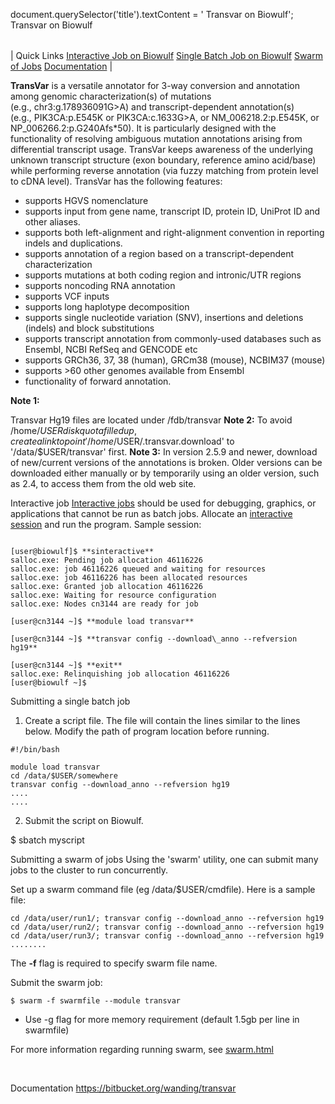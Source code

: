 

document.querySelector('title').textContent = ' Transvar on Biowulf';
 Transvar on Biowulf


|  |
| --- |
| 
Quick Links
[Interactive Job on Biowulf](#int)
[Single Batch Job on Biowulf](#serial)
[Swarm of Jobs](#swarm)
[Documentation](#doc)
 |


**TransVar** is a versatile annotator for 3-way conversion and annotation among genomic characterization(s) of mutations (e.g., chr3:g.178936091G>A) and transcript-dependent annotation(s) (e.g., PIK3CA:p.E545K or PIK3CA:c.1633G>A, or NM\_006218.2:p.E545K, or NP\_006266.2:p.G240Afs\*50). It is particularly designed with the functionality of resolving ambiguous mutation annotations arising from differential transcript usage. TransVar keeps awareness of the underlying unknown transcript structure (exon boundary, reference amino acid/base) while performing reverse annotation (via fuzzy matching from protein level to cDNA level). TransVar has the following features:


* supports HGVS nomenclature
* supports input from gene name, transcript ID, protein ID, UniProt ID and other aliases.
* supports both left-alignment and right-alignment convention in reporting indels and duplications.
* supports annotation of a region based on a transcript-dependent characterization
* supports mutations at both coding region and intronic/UTR regions
* supports noncoding RNA annotation
* supports VCF inputs
* supports long haplotype decomposition
* supports single nucleotide variation (SNV), insertions and deletions (indels) and block substitutions
* supports transcript annotation from commonly-used databases such as Ensembl, NCBI RefSeq and GENCODE etc
* supports GRCh36, 37, 38 (human), GRCm38 (mouse), NCBIM37 (mouse)
* supports >60 other genomes available from Ensembl
* functionality of forward annotation.


**Note 1:**


Transvar Hg19 files are located under /fdb/transvar
**Note 2:** 
To avoid /home/$USER disk quota filled up, create a link to point '/home/$USER/.transvar.download' to '/data/$USER/transvar' first.
**Note 3:** 
In version 2.5.9 and newer, download of new/current versions of the annotations is broken. Older versions can be downloaded either manually or by temporarily using an older version, such as 2.4, to access them from the old web site.


 Interactive job
[Interactive jobs](/docs/userguide.html#int) should be used for debugging, graphics, or applications that cannot be run as batch jobs.
Allocate an [interactive session](/docs/userguide.html#int) and run the program. Sample session:





```

[user@biowulf]$ **sinteractive**
salloc.exe: Pending job allocation 46116226
salloc.exe: job 46116226 queued and waiting for resources
salloc.exe: job 46116226 has been allocated resources
salloc.exe: Granted job allocation 46116226
salloc.exe: Waiting for resource configuration
salloc.exe: Nodes cn3144 are ready for job

[user@cn3144 ~]$ **module load transvar**

[user@cn3144 ~]$ **transvar config --download\_anno --refversion hg19**

[user@cn3144 ~]$ **exit**
salloc.exe: Relinquishing job allocation 46116226
[user@biowulf ~]$

```


Submitting a single batch job
1. Create a script file. The file will contain the lines similar to the
 lines below. Modify the path of program location before running.




```
#!/bin/bash 

module load transvar
cd /data/$USER/somewhere
transvar config --download_anno --refversion hg19
....
....
```

2. Submit the script on Biowulf. 



$ sbatch myscript





Submitting a swarm of jobs
Using the 'swarm' utility, one can submit many jobs to the cluster to run concurrently. 


Set up a swarm command file (eg /data/$USER/cmdfile). Here is a sample file:



```
cd /data/user/run1/; transvar config --download_anno --refversion hg19
cd /data/user/run2/; transvar config --download_anno --refversion hg19
cd /data/user/run3/; transvar config --download_anno --refversion hg19
........

```

The **-f** flag is required to specify swarm file name.  

Submit the swarm job:

```
$ swarm -f swarmfile --module transvar
```

- Use -g flag for more memory requirement (default 1.5gb per line in swarmfile)


For more information regarding running swarm, see [swarm.html](http://hpc.cit.nih.gov/apps/swarm.html)


 



Documentation
<https://bitbucket.org/wanding/transvar>
























